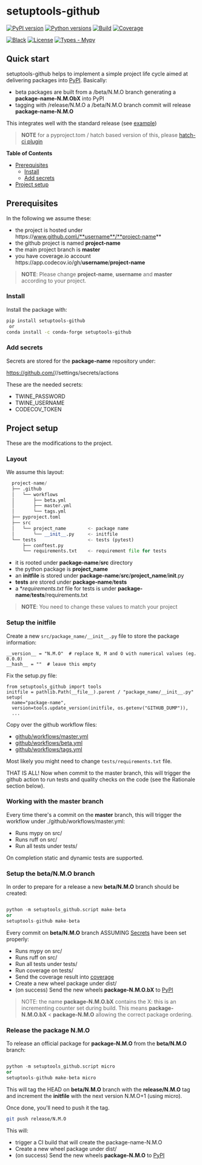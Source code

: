 # setuptools-github
[![PyPI version](https://img.shields.io/pypi/v/setuptools-github.svg?color=blue)](https://pypi.org/project/setuptools-github)
[![Python versions](https://img.shields.io/pypi/pyversions/setuptools-github.svg)](https://pypi.org/project/setuptools-github)
[![Build](https://github.com/cav71/setuptools-github/actions/workflows/master.yml/badge.svg)](https://github.com/cav71/setuptools-github/actions)
[![Coverage](https://codecov.io/gh/cav71/setuptools-github/branch/master/graph/badge.svg)](Coverage)

[![Black](https://img.shields.io/badge/code%20style-black-000000.svg)](Black)
[![License](https://img.shields.io/badge/License-BSD_2--Clause-blue.svg)](https://opensource.org/licenses/BSD-2-Clause)
[![Types - Mypy](https://img.shields.io/badge/types-Mypy-blue.svg)](https://mypy-lang.org/)



## Quick start
setuptools-github helps to implement a simple project life cycle
aimed at delivering packages into [PyPI](https://pypi.org). Basically:
- beta packages are built from a /beta/N.M.O branch generating a **package-name-N.M.ObX** into PyPI
- tagging with /release/N.M.O a /beta/N.M.O branch commit will release **package-name-N.M.O**

This integrates well with the standard release (see [example](https://pypi.org/project/setuptools-github/#history))

> **NOTE** for a pyproject.tom / hatch based version of this, please 
> [hatch-ci plugin](https://pypi.org/project/hatch-ci)

**Table of Contents**

- [Prerequisites](#setup-prerequisites)
  - [Install](#setup-install)
  - [Add secrets](#setup-add-secrets)
- [Project setup](#project-setup)


## Prerequisites

In the following we assume these:

- the project is hosted under https:\/\/www.github.com\/**username**/**project-name**
- the github project is named **project-name**
- the main project branch is **master**
- you have coverage.io account https:\/\/app.codecov.io\/gh/**username**/**project-name**

> **NOTE**: Please change **project-name**, **username** and **master** according to your project.

### Install

Install the package with:
```bash
pip install setuptools-github
 or
conda install -c conda-forge setuptools-github
```

### Add secrets

Secrets are stored for the **package-name** repository under:

https://github.com/<username>/<project-name>/settings/secrets/actions

These are the needed secrets:
- TWINE_PASSWORD
- TWINE_USERNAME
- CODECOV_TOKEN

## Project setup
These are the modifications to the project.

### Layout
We assume this layout:
```python
  project-name/
  ├── .github
  │   └── workflows
  │       ├── beta.yml
  │       ├── master.yml
  │       └── tags.yml
  ├── pyproject.toml
  ├── src
  │   └── project_name        <- package name
  │       └── __init__.py     <- initfile
  └── tests                   <- tests (pytest)
      ├── conftest.py
      └── requirements.txt    <- requirement file for tests
```

- it is rooted under **package-name**/**src** directory
- the python package is **project_name**
- an **initfile** is stored under **package-name**/**src**/**project_name**/__init__.py
- **tests** are stored under **package-name**/**tests**
- a **requirements.txt* file for tests is under **package-name**/**tests**/requirements.txt

> **NOTE**: You need to change these values to match your project

### Setup the initfile

Create a new `src/package_name/__init__.py` file to store the package information:
```
__version__ = "N.M.O"  # replace N, M and O with numerical values (eg. 0.0.0)
__hash__ = ""  # leave this empty
```

Fix the setup.py file:
```
from setuptools_github import tools
initfile = pathlib.Path(__file__).parent / "package_name/__init__.py"
setup(
  name="package-name",
  version=tools.update_version(initfile, os.getenv("GITHUB_DUMP")),
  ...
```
Copy over the github workflow files:
- [github/workflows/master.yml](https://github.com/cav71/setuptools-github/blob/master/.github/workflows/master.yml)
- [github/workflows/beta.yml](https://github.com/cav71/setuptools-github/blob/master/.github/workflows/beta.yml)
- [github/workflows/tags.yml](https://github.com/cav71/setuptools-github/blob/master/.github/workflows/tags.yml)

Most likely you might need to change `tests/requirements.txt` file.

THAT IS ALL! Now when commit to the master branch, this will trigger the 
github action to run tests and quality checks on the code 
(see the Rationale section below).

### Working with the master branch

Every time there's a commit on the **master** branch, this will trigger
the workflow under ./github/workflows/master.yml:
- Runs mypy on src/
- Runs ruff on src/
- Run all tests under tests/

On completion static and dynamic tests are supported.

### Setup the beta/N.M.O branch

In order to prepare for a release a new **beta/N.M.O** branch should be created:
```python

python -m setuptools_github.script make-beta 
or
setuptools-github make-beta
```

Every commit on **beta/N.M.O** branch ASSUMING [Secrets](#add-secrets) have been set
properly:
- Runs mypy on src/
- Runs ruff on src/
- Run all tests under tests/
- Run coverage on tests/
- Send the coverage result into [coverage](https://coverage.io)
- Create a new wheel package under dist/
- (on success) Send the new wheels **package-N.M.O.bX** to [PyPI](https://pypi.org)

> NOTE: the name **package-N.M.O.bX** contains the X: this is an
> incrementing counter set during build.
> This means **package-N.M.O.bX** < **package-N.M.O** allowing 
> the correct package ordering.

### Release the package N.M.O
To release an official package for **package-N.M.O** from
the **beta/N.M.O** branch:
```python

python -m setuptools_github.script micro 
or
setuptools-github make-beta micro
```
This will tag the HEAD on **beta/N.M.O** branch 
with the **release/N.M.O** tag and increment the **initfile** with the
next version N.M.O+1 (using micro).

Once done, you'll need to push it the tag.
```bash
git push release/N.M.O
```
This will:
- trigger a CI build that will create the package-name-N.M.O
- Create a new wheel package under dist/
- (on success) Send the new wheels **package-N.M.O** to [PyPI](https://pypi.org)